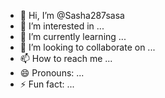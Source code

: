- 👋 Hi, I’m @Sasha287sasa
- 👀 I’m interested in ...
- 🌱 I’m currently learning ...
- 💞️ I’m looking to collaborate on ...
- 📫 How to reach me ...
- 😄 Pronouns: ...
- ⚡ Fun fact: ...

<!---
Sasha287sasa/Sasha287sasa is a ✨ special ✨ repository because its `README.md` (this file) appears on your GitHub profile.
You can click the Preview link to take a look at your changes.
--->
